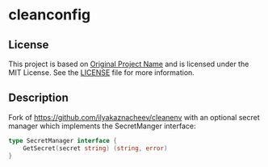 # cleanconfig

## License

This project is based on [Original Project Name](link-to-original-project) and is licensed under the MIT License. See the [LICENSE](./LICENSE) file for more information.

## Description

Fork of https://github.com/ilyakaznacheev/cleanenv with an optional secret manager which implements the SecretManger interface:

```go
type SecretManager interface {
	GetSecret(secret string) (string, error)
}
```
